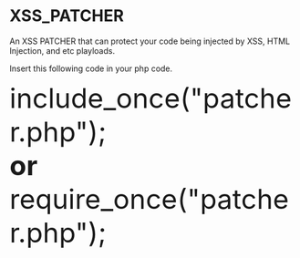 # XSS_PATCHER
An XSS PATCHER that can protect your code being injected by XSS, HTML Injection, and etc playloads.


Insert this following code in your php code.

<font size=100>include_once("patcher.php");
<br>
<strong>or</strong><br>
require_once("patcher.php");
